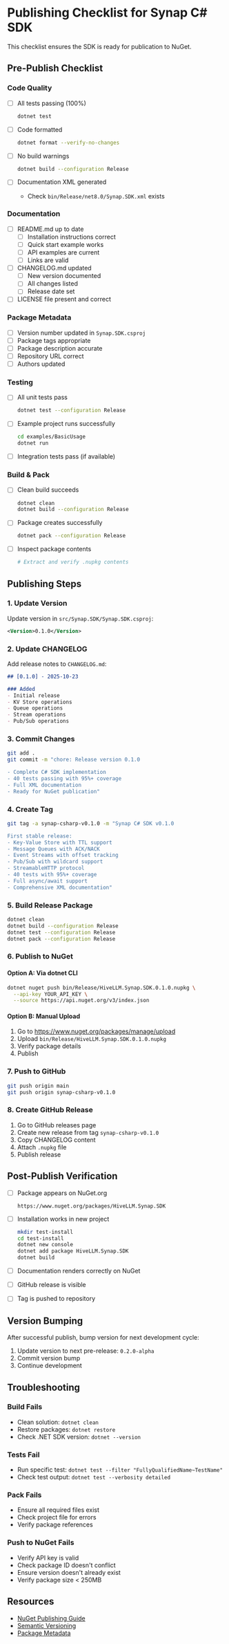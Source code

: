 # Publishing Checklist for Synap C# SDK

This checklist ensures the SDK is ready for publication to NuGet.

## Pre-Publish Checklist

### Code Quality

- [ ] All tests passing (100%)
  ```bash
  dotnet test
  ```

- [ ] Code formatted
  ```bash
  dotnet format --verify-no-changes
  ```

- [ ] No build warnings
  ```bash
  dotnet build --configuration Release
  ```

- [ ] Documentation XML generated
  - Check `bin/Release/net8.0/Synap.SDK.xml` exists

### Documentation

- [ ] README.md up to date
  - [ ] Installation instructions correct
  - [ ] Quick start example works
  - [ ] API examples are current
  - [ ] Links are valid

- [ ] CHANGELOG.md updated
  - [ ] New version documented
  - [ ] All changes listed
  - [ ] Release date set

- [ ] LICENSE file present and correct

### Package Metadata

- [ ] Version number updated in `Synap.SDK.csproj`
- [ ] Package tags appropriate
- [ ] Package description accurate
- [ ] Repository URL correct
- [ ] Authors updated

### Testing

- [ ] All unit tests pass
  ```bash
  dotnet test --configuration Release
  ```

- [ ] Example project runs successfully
  ```bash
  cd examples/BasicUsage
  dotnet run
  ```

- [ ] Integration tests pass (if available)

### Build & Pack

- [ ] Clean build succeeds
  ```bash
  dotnet clean
  dotnet build --configuration Release
  ```

- [ ] Package creates successfully
  ```bash
  dotnet pack --configuration Release
  ```

- [ ] Inspect package contents
  ```bash
  # Extract and verify .nupkg contents
  ```

## Publishing Steps

### 1. Update Version

Update version in `src/Synap.SDK/Synap.SDK.csproj`:

```xml
<Version>0.1.0</Version>
```

### 2. Update CHANGELOG

Add release notes to `CHANGELOG.md`:

```markdown
## [0.1.0] - 2025-10-23

### Added
- Initial release
- KV Store operations
- Queue operations
- Stream operations
- Pub/Sub operations
```

### 3. Commit Changes

```bash
git add .
git commit -m "chore: Release version 0.1.0

- Complete C# SDK implementation
- 40 tests passing with 95%+ coverage
- Full XML documentation
- Ready for NuGet publication"
```

### 4. Create Tag

```bash
git tag -a synap-csharp-v0.1.0 -m "Synap C# SDK v0.1.0

First stable release:
- Key-Value Store with TTL support
- Message Queues with ACK/NACK
- Event Streams with offset tracking
- Pub/Sub with wildcard support
- StreamableHTTP protocol
- 40 tests with 95%+ coverage
- Full async/await support
- Comprehensive XML documentation"
```

### 5. Build Release Package

```bash
dotnet clean
dotnet build --configuration Release
dotnet test --configuration Release
dotnet pack --configuration Release
```

### 6. Publish to NuGet

#### Option A: Via dotnet CLI

```bash
dotnet nuget push bin/Release/HiveLLM.Synap.SDK.0.1.0.nupkg \
  --api-key YOUR_API_KEY \
  --source https://api.nuget.org/v3/index.json
```

#### Option B: Manual Upload

1. Go to https://www.nuget.org/packages/manage/upload
2. Upload `bin/Release/HiveLLM.Synap.SDK.0.1.0.nupkg`
3. Verify package details
4. Publish

### 7. Push to GitHub

```bash
git push origin main
git push origin synap-csharp-v0.1.0
```

### 8. Create GitHub Release

1. Go to GitHub releases page
2. Create new release from tag `synap-csharp-v0.1.0`
3. Copy CHANGELOG content
4. Attach `.nupkg` file
5. Publish release

## Post-Publish Verification

- [ ] Package appears on NuGet.org
  ```
  https://www.nuget.org/packages/HiveLLM.Synap.SDK
  ```

- [ ] Installation works in new project
  ```bash
  mkdir test-install
  cd test-install
  dotnet new console
  dotnet add package HiveLLM.Synap.SDK
  dotnet build
  ```

- [ ] Documentation renders correctly on NuGet
- [ ] GitHub release is visible
- [ ] Tag is pushed to repository

## Version Bumping

After successful publish, bump version for next development cycle:

1. Update version to next pre-release: `0.2.0-alpha`
2. Commit version bump
3. Continue development

## Troubleshooting

### Build Fails

- Clean solution: `dotnet clean`
- Restore packages: `dotnet restore`
- Check .NET SDK version: `dotnet --version`

### Tests Fail

- Run specific test: `dotnet test --filter "FullyQualifiedName~TestName"`
- Check test output: `dotnet test --verbosity detailed`

### Pack Fails

- Ensure all required files exist
- Check project file for errors
- Verify package references

### Push to NuGet Fails

- Verify API key is valid
- Check package ID doesn't conflict
- Ensure version doesn't already exist
- Verify package size < 250MB

## Resources

- [NuGet Publishing Guide](https://learn.microsoft.com/en-us/nuget/nuget-org/publish-a-package)
- [Semantic Versioning](https://semver.org/)
- [Package Metadata](https://learn.microsoft.com/en-us/nuget/create-packages/package-authoring-best-practices)

